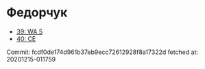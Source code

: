 # Федорчук
- [39: WA 5](39.md)
- [40: CE](40.md)

Commit: fcdf0de174d961b37eb9ecc72612928f8a17322d
 fetched at: 20201215-011759
